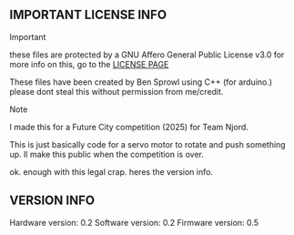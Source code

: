 ## IMPORTANT LICENSE INFO
>[!IMPORTANT]
>these files are protected by a GNU Affero General Public License v3.0
>for more info on this, go to the [LICENSE PAGE](https://github.com/Gammagamesprods/Njord-model-code/blob/master/LICENSE)

These files have been created by Ben Sprowl using C++ (for arduino.) please dont steal this without permission from me/credit. 
>[!NOTE]
>I made this for a Future City competition (2025) for Team Njord.

This is just basically code for a servo motor to rotate and push something up.
Il make this public when the competition is over.

ok. enough with this legal crap. heres the version info.

## VERSION INFO
Hardware version: 0.2
Software version: 0.2
Firmware version: 0.5
